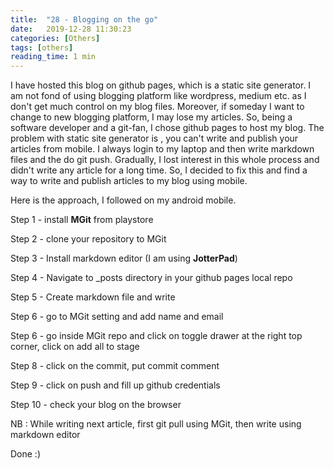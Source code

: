 ```yaml
---
title:  "28 - Blogging on the go"
date:   2019-12-28 11:30:23
categories: [Others]
tags: [others]
reading_time: 1 min
---
```


I have hosted this blog on github pages, which is a static site generator. I am not fond of using blogging platform like wordpress, medium etc. as I don't get  much control on my blog files. Moreover, if someday I want to change to new blogging platform, I may lose my articles. So, being a software developer and a git-fan, I chose github pages to host my blog. The problem with static site generator is , you can't write and publish your articles from mobile. I always login to my laptop and then write markdown files and the do git push.
Gradually, I lost interest in this whole process and didn't write any article for a long time. So, I decided to fix this and find a way to write and publish articles to my blog using mobile.

Here is the approach, I followed on my android mobile.

Step 1 - install **MGit** from playstore

Step 2 - clone your repository to MGit

Step 3 - Install markdown editor (I am using **JotterPad**)

Step 4 - Navigate to _posts directory in your github pages local repo

Step 5 - Create markdown file and write

Step 6 - go to MGit setting and add name and email

Step 6 - go inside MGit repo and click on toggle drawer at the right top corner, click on add all to stage

Step 8 - click on the commit, put commit comment

Step 9 - click on push and fill up github credentials

Step 10 - check your blog on the browser

NB : While writing next article, first git pull using MGit, then write using markdown editor

Done :)
